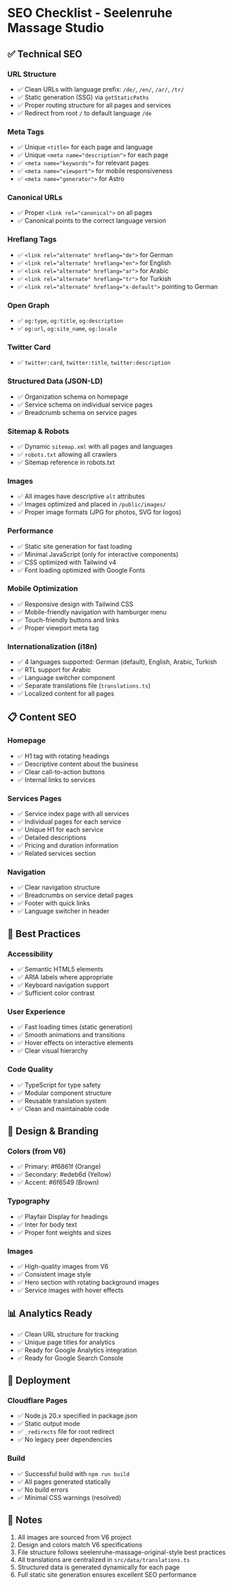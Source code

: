 # SEO Checklist - Seelenruhe Massage Studio

## ✅ Technical SEO

### URL Structure
- ✅ Clean URLs with language prefix: `/de/`, `/en/`, `/ar/`, `/tr/`
- ✅ Static generation (SSG) via `getStaticPaths`
- ✅ Proper routing structure for all pages and services
- ✅ Redirect from root `/` to default language `/de`

### Meta Tags
- ✅ Unique `<title>` for each page and language
- ✅ Unique `<meta name="description">` for each page
- ✅ `<meta name="keywords">` for relevant pages
- ✅ `<meta name="viewport">` for mobile responsiveness
- ✅ `<meta name="generator">` for Astro

### Canonical URLs
- ✅ Proper `<link rel="canonical">` on all pages
- ✅ Canonical points to the correct language version

### Hreflang Tags
- ✅ `<link rel="alternate" hreflang="de">` for German
- ✅ `<link rel="alternate" hreflang="en">` for English
- ✅ `<link rel="alternate" hreflang="ar">` for Arabic
- ✅ `<link rel="alternate" hreflang="tr">` for Turkish
- ✅ `<link rel="alternate" hreflang="x-default">` pointing to German

### Open Graph
- ✅ `og:type`, `og:title`, `og:description`
- ✅ `og:url`, `og:site_name`, `og:locale`

### Twitter Card
- ✅ `twitter:card`, `twitter:title`, `twitter:description`

### Structured Data (JSON-LD)
- ✅ Organization schema on homepage
- ✅ Service schema on individual service pages
- ✅ Breadcrumb schema on service pages

### Sitemap & Robots
- ✅ Dynamic `sitemap.xml` with all pages and languages
- ✅ `robots.txt` allowing all crawlers
- ✅ Sitemap reference in robots.txt

### Images
- ✅ All images have descriptive `alt` attributes
- ✅ Images optimized and placed in `/public/images/`
- ✅ Proper image formats (JPG for photos, SVG for logos)

### Performance
- ✅ Static site generation for fast loading
- ✅ Minimal JavaScript (only for interactive components)
- ✅ CSS optimized with Tailwind v4
- ✅ Font loading optimized with Google Fonts

### Mobile Optimization
- ✅ Responsive design with Tailwind CSS
- ✅ Mobile-friendly navigation with hamburger menu
- ✅ Touch-friendly buttons and links
- ✅ Proper viewport meta tag

### Internationalization (i18n)
- ✅ 4 languages supported: German (default), English, Arabic, Turkish
- ✅ RTL support for Arabic
- ✅ Language switcher component
- ✅ Separate translations file (`translations.ts`)
- ✅ Localized content for all pages

## 📋 Content SEO

### Homepage
- ✅ H1 tag with rotating headings
- ✅ Descriptive content about the business
- ✅ Clear call-to-action buttons
- ✅ Internal links to services

### Services Pages
- ✅ Service index page with all services
- ✅ Individual pages for each service
- ✅ Unique H1 for each service
- ✅ Detailed descriptions
- ✅ Pricing and duration information
- ✅ Related services section

### Navigation
- ✅ Clear navigation structure
- ✅ Breadcrumbs on service detail pages
- ✅ Footer with quick links
- ✅ Language switcher in header

## 🚀 Best Practices

### Accessibility
- ✅ Semantic HTML5 elements
- ✅ ARIA labels where appropriate
- ✅ Keyboard navigation support
- ✅ Sufficient color contrast

### User Experience
- ✅ Fast loading times (static generation)
- ✅ Smooth animations and transitions
- ✅ Hover effects on interactive elements
- ✅ Clear visual hierarchy

### Code Quality
- ✅ TypeScript for type safety
- ✅ Modular component structure
- ✅ Reusable translation system
- ✅ Clean and maintainable code

## 🎨 Design & Branding

### Colors (from V6)
- ✅ Primary: #f6861f (Orange)
- ✅ Secondary: #edeb6d (Yellow)
- ✅ Accent: #6f6549 (Brown)

### Typography
- ✅ Playfair Display for headings
- ✅ Inter for body text
- ✅ Proper font weights and sizes

### Images
- ✅ High-quality images from V6
- ✅ Consistent image style
- ✅ Hero section with rotating background images
- ✅ Service images with hover effects

## 📊 Analytics Ready

- ✅ Clean URL structure for tracking
- ✅ Unique page titles for analytics
- ✅ Ready for Google Analytics integration
- ✅ Ready for Google Search Console

## 🔧 Deployment

### Cloudflare Pages
- ✅ Node.js 20.x specified in package.json
- ✅ Static output mode
- ✅ `_redirects` file for root redirect
- ✅ No legacy peer dependencies

### Build
- ✅ Successful build with `npm run build`
- ✅ All pages generated statically
- ✅ No build errors
- ✅ Minimal CSS warnings (resolved)

## 📝 Notes

1. All images are sourced from V6 project
2. Design and colors match V6 specifications
3. File structure follows seelenruhe-massage-original-style best practices
4. All translations are centralized in `src/data/translations.ts`
5. Structured data is generated dynamically for each page
6. Full static site generation ensures excellent SEO performance

